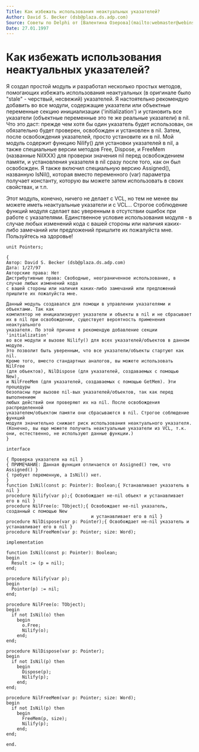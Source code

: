 ```yaml
---
Title: Как избежать использования неактуальных указателей?
Author: David S. Becker (dsb@plaza.ds.adp.com)
Source: Советы по Delphi от [Валентина Озерова](mailto:webmaster@webinspector.com) Сборник Kuliba
Date: 27.01.1997
---
```



Как избежать использования неактуальных указателей?
===================================================

Я создал простой модуль и разработал несколько простых методов,
помогающих избежать использования неактуальных (в оригинале было
"stale" - черствый, несвежий) указателей. Я настоятельно рекомендую
добавить во все модули, содержащие указатели или объектные переменные
секцию инициализации (\'initialization\') и установить все указатели
(объектные переменные это те же реальные указатели) в nil. Что это даст:
прежде чем хотя бы один указатель будет использован, он обязательно
будет проверен, освобожден и установлен в nil. Затем, после освобождения
указателей, просто установите их в nil. Мой модуль содержит функцию
Nilify() для установки указателей в nil, а также специальные версии
методов Free, Dispose, и FreeMem (названные NilXXX) для проверки
значения nil перед освобождением памяти, и установления указателя в nil
сразу после того, как он был освобожден. Я также включил специальную
версию Assigned(), названную IsNil(), которая вместо переменного (var)
параметра получает константу, которую вы можете затем использовать в
своих свойствах, и т.п.

Этот модуль, конечно, ничего не делает с VCL, но тем не менее вы можете
иметь неактуальные указатели и с VCL... Строгое соблюдение функций
модуля сделает вас уверенным в отсутствии ошибок при работе с
указателями. Единственное условие использования модуля - в случае любых
изменений кода с вашей стороны или наличия каких-либо замечаний или
предложений пришлите их пожалуйста мне. Пользуйтесь на здоровье!

    unit Pointers;
     
    {
    Автор: David S. Becker (dsb@plaza.ds.adp.com)
    Дата: 1/27/97
    Авторские права: Нет
    Дистрибутивные права: Свободные, неограниченное использование, в случае любых изменений кода
    с вашей стороны или наличия каких-либо замечаний или предложений пришлите их пожалуйста мне.
     
    Данный модуль создавался для помощи в управлении указателями и объектами. Так как
    компилятор не инициализирует указатели и объекты в nil и не сбрасывает
    их в nil при освобождении, существует вероятность применения неактуального
    указателя. По этой причине я рекомендую добавление секции 'initialization'
    во все модули и вызове Nilify() для всех указателей/объектов в данном модуле.
    Это позволит быть уверенным, что все указатели/объекты стартуют как nil.
    Кроме того, вместо стандартных аналогов, вы можете использовать NilFree
    (для объектов), NilDispose (для указателей, создаваемых с помощью New),
    и NilFreeMem (для указателей, создаваемых с помощью GetMem). Эти процедуры
    безопасны при вызове nil-вых указателей/объектов, так как перед выполнением
    любых действий они проверяют их на nil. После освобождения распределенной
    указателем/объектом памяти они сбрасываются в nil. Строгое соблюдение функций
    модуля значительно снижает риск использования неактуального указателя.
    (Конечно, вы еще можете получить неактуальные указатели из VCL, т.к.
    они, естественно, не используют данные функции.)
    }
     
    interface
     
    { Проверка указателя на nil }
    { ПРИМЕЧАНИЕ: Данная функция отличается от Assigned() тем, что Assigned() }
    { требует переменную, а IsNil() нет.                                      }
    function IsNil(const p: Pointer): Boolean;{ Устанавливает указатель в nil }
    procedure Nilify(var p);{ Освобождает не-nil объект и устанавливает его в nil }
    procedure NilFree(o: TObject);{ Освобождает не-nil указатель, созданный с помощью New 
                                    и устанавливает его в nil }
    procedure NilDispose(var p: Pointer);{ Освобождает не-nil указатель и устанавливает его в nil }
    procedure NilFreeMem(var p: Pointer; size: Word);
     
    implementation
     
    function IsNil(const p: Pointer): Boolean;
    begin
      Result := (p = nil);
    end;
     
    procedure Nilify(var p);
    begin
      Pointer(p) := nil;
    end;
     
    procedure NilFree(o: TObject);
    begin
      if not IsNil(o) then
        begin
          o.Free;
          Nilify(o);
        end;
    end;
     
    procedure NilDispose(var p: Pointer);
    begin
      if not IsNil(p) then
        begin
          Dispose(p);
          Nilify(p);
        end;
    end;
     
    procedure NilFreeMem(var p: Pointer; size: Word);
    begin
      if not IsNil(p) then
        begin
          FreeMem(p, size);
          Nilify(p);
        end;
    end;
     
    end.

